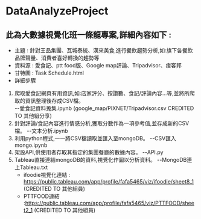 # DataAnalyzeProject
## 此為大數據視覺化班一條龍專案,詳細內容如下 : 
- 主題 : 針對王品集團、瓦城泰統、漢來美食,進行餐飲趨勢分析,如:旗下各餐飲品牌聲量、消費者喜好轉換的趨勢等
- 資料源 : 愛食記、ptt food版、Google map評論、Tripadvisor、痞客邦
- 甘特圖 : Task Schedule.html
- 詳細步驟
1. 爬取愛食記網頁有用資訊,如:店家評分、按讚數、食記/評論內容...等,並將所爬取的資訊整理後存成CSV檔。       
   --愛食記資料蒐集.ipynb  (google_map/PIXNET/Tripadvisor.csv CREDITED TO 其他組分享)
2. 針對評論/食記內容進行情感分析,獲取分數作為一項參考值,並存成新的CSV檔。    --文本分析.ipynb
3. 利用python程式,一一將CSV檔讀取並匯入至mongoDB。    --CSV匯入mongo.ipynb
4. 架設API,供使用者存取其指定的集團餐廳的數據內容。    --API.py
5. Tableau直接連結mongoDB的資料,視覺化作圖以分析資料。    --MongoDB連上Tableau.txt
   - ifoodie視覺化連結 : https://public.tableau.com/app/profile/fafa5465/viz/ifoodie/sheet8_1 (CREDITED TO 其他組員)
   - PTTFOOD連結 :https://public.tableau.com/app/profile/fafa5465/viz/PTTFOOD/sheet2_1 (CREDITED TO 其他組員)
